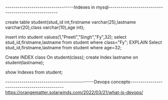 ----------------------------------Indexes in mysql-----------------------------------------------------
 
create table student(stud_id int,firstname varchar(25),lastname varchar(20),class varchar(10),age int);

insert into student values(1,"Preeti","Singh","Fy",32);
select stud_id,firstname,lastname from student where class="Fy";
EXPLAIN Select stud_id,firstname,lastname from student where age=32;

Create INDEX class On student(class);
create Index lastname on student(lastname);

show Indexes from student;


--------------------------------------------Devops concepts---------------------------------------------
https://orangematter.solarwinds.com/2022/03/21/what-is-devops/
